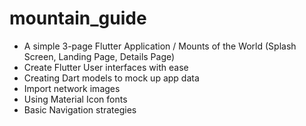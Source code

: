 # mountain_guide

- A simple 3-page Flutter Application / Mounts of the World (Splash Screen, Landing Page, Details Page)
- Create Flutter User interfaces with ease
- Creating Dart models to mock up app data
- Import network images
- Using Material Icon fonts
- Basic Navigation strategies

